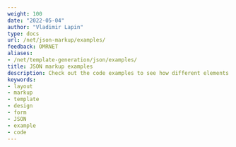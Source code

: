 ```yaml
---
weight: 100
date: "2022-05-04"
author: "Vladimir Lapin"
type: docs
url: /net/json-markup/examples/
feedback: OMRNET
aliases:
- /net/template-generation/json/examples/
title: JSON markup examples
description: Check out the code examples to see how different elements can be used and combined with each other.
keywords:
- layout
- markup
- template
- design
- form
- JSON
- example
- code
---
```


